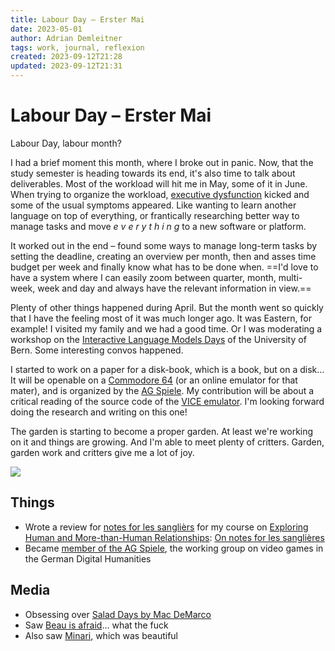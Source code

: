 ```yaml
---
title: Labour Day – Erster Mai
date: 2023-05-01
author: Adrian Demleitner
tags: work, journal, reflexion
created: 2023-09-12T21:28
updated: 2023-09-12T21:31
---
```

# Labour Day – Erster Mai
Labour Day, labour month?

I had a brief moment this month, where I broke out in panic. Now, that the study semester is heading towards its end, it's also time to talk about deliverables. Most of the workload will hit me in May, some of it in June. When trying to organize the workload, [executive dysfunction](https://www.additudemag.com/what-is-executive-function-disorder/) kicked and some of the usual symptoms appeared. Like wanting to learn another language on top of everything, or frantically researching better way to manage tasks and move  *e v e r y t h i n g*  to a new software or platform.

It worked out in the end – found some ways to manage long-term tasks by setting the deadline, creating an overview per month, then and asses time budget per week and finally know what has to be done when. ==I'd love to have a system where I can easily zoom between quarter, month, multi-week, week and day and always have the relevant information in view.==

Plenty of other things happened during April. But the month went so quickly that I have the feeling most of it was much longer ago. It was Eastern, for example! I visited my family and we had a good time. Or I was moderating a workshop on the [Interactive Language Models Days](https://www.hd.unibe.ch/kurse___tagungen/kilof_tagung/index_ger.html) of the University of Bern. Some interesting convos happened.

I started to work on a paper for a disk-book, which is a book, but on a disk… It will be openable on a [Commodore 64](https://en.wikipedia.org/wiki/Commodore_64) (or an online emulator for that mater), and is organized by the [AG Spiele](http://dhspiele.de/). My contribution will be about a critical reading of the source code of the [VICE emulator](https://vice-emu.sourceforge.io/). I'm looking forward doing the research and writing on this one!

The garden is starting to become a proper garden. At least we're working on it and things are growing. And I'm able to meet plenty of critters. Garden, garden work and critters give me a lot of joy.

![](assets/20230423_153900_9500.jpeg)

## Things
- Wrote a review for [notes for les sanglièrs](https://vimeo.com/618811818) for my course on [Exploring Human and More-than-Human Relationships](notes/Exploring%20Human%20and%20More-than-Human%20Relationships.md): [On notes for les sanglières](o/v/On%20notes%20for%20les%20sanglières.md)
- Became [member of the AG Spiele](http://dhspiele.de/members/), the working group on video games in the German Digital Humanities

## Media
- Obsessing over [Salad Days by Mac DeMarco](https://macdemarco.bandcamp.com/album/salad-days)
- Saw [Beau is afraid](https://www.youtube.com/watch?v=PuiWDn976Ek)… what the fuck
- Also saw [Minari](https://www.youtube.com/watch?v=KQ0gFidlro8), which was beautiful